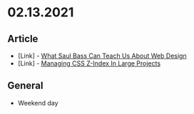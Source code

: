 # 02.13.2021

## Article

- \[Link\] - [What Saul Bass Can Teach Us About Web Design](https://www.smashingmagazine.com/2021/02/saul-bass-teach-web-design/)
- \[Link\] - [Managing CSS Z-Index In Large Projects](https://www.smashingmagazine.com/2021/02/css-z-index-large-projects/)

## General

- Weekend day
